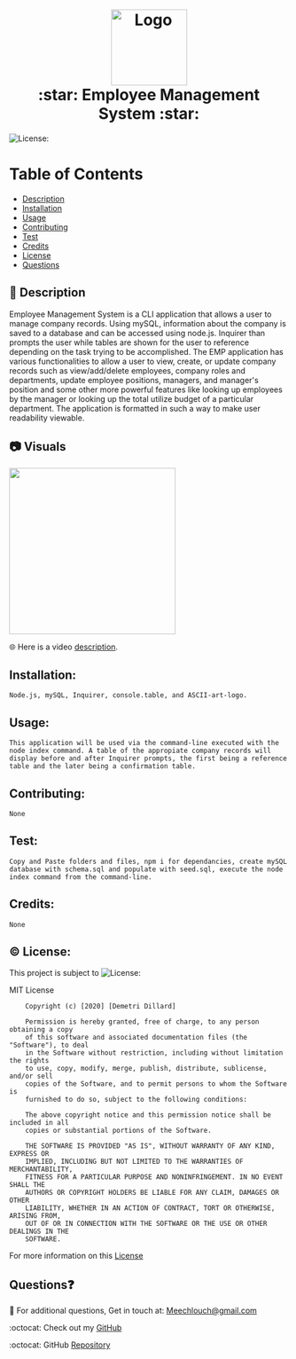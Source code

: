   <h1 align = "center">
  <img src="../assets/img/Meech-The-Programming-Dj.jpg" alt="Logo" title="Meech" align="center" height="137">
  <br>
  :star: Employee Management System :star:
  </h1>
  
  ![License:](https://img.shields.io/badge/Demetri%20Dillard-MIT-brightgreen)

# Table of Contents

- [Description](#description)
- [Installation](#installation)
- [Usage](#usage)
- [Contributing](#contributing)
- [Test](#test)
- [Credits](#credits)
- [License](#license)
- [Questions](#questions)

## :memo: Description

Employee Management System is a CLI application that allows a user to manage company records. Using mySQL, information
about the company is saved to a database and can be accessed using node.js. Inquirer than prompts the user while tables
are shown for the user to reference depending on the task trying to be accomplished. The EMP application has various
functionalities to allow a user to view, create, or update company records such as view/add/delete employees, company
roles and departments, update employee positions, managers, and manager's position and some other more powerful features
like looking up employees by the manager or looking up the total utilize budget of a particular department. The
application is formatted in such a way to make user readability viewable.

## :camera: Visuals

  <img src="../assets/img/emP.gif" width="300">
  
  :globe_with_meridians: Here is a video [description](https://meechlouch.github.io/Employee-Management-System/).

## Installation:

    Node.js, mySQL, Inquirer, console.table, and ASCII-art-logo.

## Usage:

    This application will be used via the command-line executed with the node index command. A table of the appropiate company records will display before and after Inquirer prompts, the first being a reference table and the later being a confirmation table.

## Contributing:

    None

## Test:

    Copy and Paste folders and files, npm i for dependancies, create mySQL database with schema.sql and populate with seed.sql, execute the node index command from the command-line.

## Credits:

    None

## :copyright: License:

This project is subject to ![License:](https://img.shields.io/badge/License-MIT-red)

MIT License

        Copyright (c) [2020] [Demetri Dillard]

        Permission is hereby granted, free of charge, to any person obtaining a copy
        of this software and associated documentation files (the "Software"), to deal
        in the Software without restriction, including without limitation the rights
        to use, copy, modify, merge, publish, distribute, sublicense, and/or sell
        copies of the Software, and to permit persons to whom the Software is
        furnished to do so, subject to the following conditions:

        The above copyright notice and this permission notice shall be included in all
        copies or substantial portions of the Software.

        THE SOFTWARE IS PROVIDED "AS IS", WITHOUT WARRANTY OF ANY KIND, EXPRESS OR
        IMPLIED, INCLUDING BUT NOT LIMITED TO THE WARRANTIES OF MERCHANTABILITY,
        FITNESS FOR A PARTICULAR PURPOSE AND NONINFRINGEMENT. IN NO EVENT SHALL THE
        AUTHORS OR COPYRIGHT HOLDERS BE LIABLE FOR ANY CLAIM, DAMAGES OR OTHER
        LIABILITY, WHETHER IN AN ACTION OF CONTRACT, TORT OR OTHERWISE, ARISING FROM,
        OUT OF OR IN CONNECTION WITH THE SOFTWARE OR THE USE OR OTHER DEALINGS IN THE
        SOFTWARE.

For more information on this [License](https://choosealicense.com/licenses/mit/)

## Questions:question:

:email: For additional questions, Get in touch at: Meechlouch@gmail.com

:octocat: Check out my [GitHub](https://github.com/Meechlouch)

:octocat: GitHub [Repository](https://github.com/Meechlouch/Employee-Management-System)
